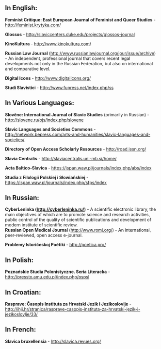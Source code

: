 ## In English:

**Feminist Critique: East European Journal of Feminist and Queer Studies** - http://feminist.krytyka.com/

**Glossos** - http://slaviccenters.duke.edu/projects/glossos-journal

**KinoKultura** - http://www.kinokultura.com/

**Russian Law Journal** (http://www.russianlawjournal.org/jour/issue/archive) - An independent, professional journal that covers recent legal developments not only in the Russian Federation, but also on international and comparative level. 

**Digital Icons** - http://www.digitalicons.org/

**Studi Slavistici** - http://www.fupress.net/index.php/ss
 
 
## In Various Languages: 

**Slověne: International Journal of Slavic Studies** (primarily in Russian) - http://slovene.ru/ojs/index.php/slovene

**Slavic Languages and Societies Commons** - http://network.bepress.com/arts-and-humanities/slavic-languages-and-societies/
 
**Directory of Open Access Scholarly Resources** - http://road.issn.org/

**Slavia Centralis** - http://slaviacentralis.uni-mb.si/home/

**Acta Baltico-Slavica** - https://ispan.waw.pl/journals/index.php/abs/index

**Studia z Filologii Polskiej i Słowiańskiej** - https://ispan.waw.pl/journals/index.php/sfps/index


## In Russian: 

**CyberLeninka (http://cyberleninka.ru/)** - A scientific electronic library, the main objectives of which are to promote science and research activities, public control of the quality of scientific publications and development of modern institute of scientific review.  
**Russian Open Medical Journal** (http://www.romj.org/) - An international, peer-reviewed, open access e-journal.

**Problemy Istoričeskoj Poètiki** - http://poetica.pro/

## In Polish:

**Poznańskie Studia Polonistyczne. Seria Literacka** - http://pressto.amu.edu.pl/index.php/pspsl


## In Croatian:

**Rasprave: Časopis Instituta za Hrvatski Jezik i Jezikoslovlje** - http://ihjj.hr/stranica/rasprave-casopis-instituta-za-hrvatski-jezik-i-jezikoslovlje/33/


## In French:

**Slavica bruxellensia** - http://slavica.revues.org/
